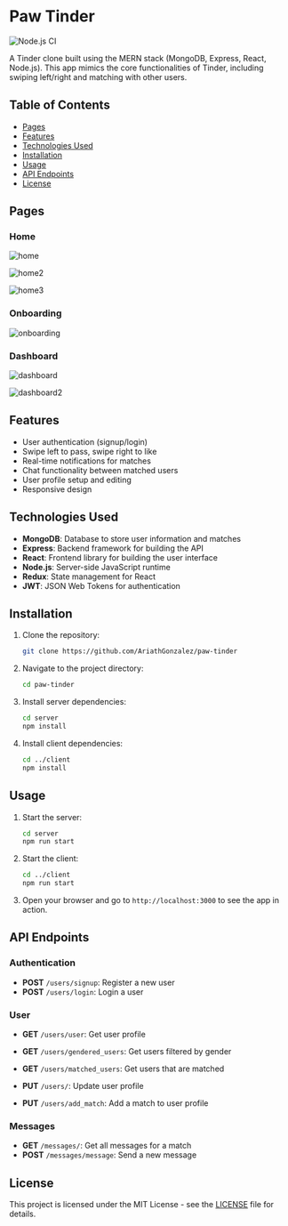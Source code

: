 # Paw Tinder

![Node.js CI](https://github.com/AriathGonzalez/paw-tinder/actions/workflows/node.js.yml/badge.svg)

A Tinder clone built using the MERN stack (MongoDB, Express, React, Node.js). This app mimics the core functionalities of Tinder, including swiping left/right and matching with other users.

## Table of Contents

- [Pages](#pages)
- [Features](#features)
- [Technologies Used](#technologies-used)
- [Installation](#installation)
- [Usage](#usage)
- [API Endpoints](#api-endpoints)
- [License](#license)

## Pages

### Home

![home](https://github.com/AriathGonzalez/paw-tinder/assets/84883360/34059c5a-6a03-406d-b708-df0c643f1e75)

![home2](https://github.com/AriathGonzalez/paw-tinder/assets/84883360/0e3ac1bf-3c17-4dcb-a768-e1b807396939)

![home3](https://github.com/AriathGonzalez/paw-tinder/assets/84883360/2f6c3130-8a7e-4cff-9045-200da0dbfba8)

### Onboarding

![onboarding](https://github.com/AriathGonzalez/paw-tinder/assets/84883360/134a5ef1-3c88-47d8-be20-f15a16ff2efa)

### Dashboard

![dashboard](https://github.com/AriathGonzalez/paw-tinder/assets/84883360/4a28bd62-89a1-4a6b-9426-3079e6fbcf2e)

![dashboard2](https://github.com/AriathGonzalez/paw-tinder/assets/84883360/55a7764f-5232-4cf2-8c28-1d0cacbe75e7)

## Features

- User authentication (signup/login)
- Swipe left to pass, swipe right to like
- Real-time notifications for matches
- Chat functionality between matched users
- User profile setup and editing
- Responsive design

## Technologies Used

- **MongoDB**: Database to store user information and matches
- **Express**: Backend framework for building the API
- **React**: Frontend library for building the user interface
- **Node.js**: Server-side JavaScript runtime
- **Redux**: State management for React
- **JWT**: JSON Web Tokens for authentication

## Installation

1. Clone the repository:
   ```sh
   git clone https://github.com/AriathGonzalez/paw-tinder
   ```
2. Navigate to the project directory:
   ```sh
   cd paw-tinder
   ```
3. Install server dependencies:
   ```sh
   cd server
   npm install
   ```
4. Install client dependencies:
   ```sh
   cd ../client
   npm install
   ```

## Usage

1. Start the server:
   ```sh
   cd server
   npm run start
   ```
2. Start the client:
   ```sh
   cd ../client
   npm run start
   ```
3. Open your browser and go to `http://localhost:3000` to see the app in action.

## API Endpoints

### Authentication

- **POST** `/users/signup`: Register a new user
- **POST** `/users/login`: Login a user

### User

- **GET** `/users/user`: Get user profile
- **GET** `/users/gendered_users`: Get users filtered by gender
- **GET** `/users/matched_users`: Get users that are matched

- **PUT** `/users/`: Update user profile
- **PUT** `/users/add_match`: Add a match to user profile

### Messages

- **GET** `/messages/`: Get all messages for a match
- **POST** `/messages/message`: Send a new message

## License

This project is licensed under the MIT License - see the [LICENSE](LICENSE) file for details.
